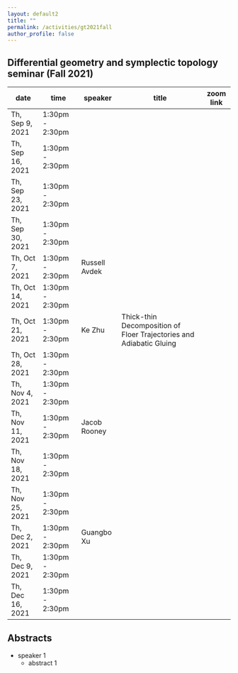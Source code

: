 ```yaml
---
layout: default2
title: ""
permalink: /activities/gt2021fall
author_profile: false
---
```


## Differential geometry and symplectic topology seminar (Fall 2021)

| date | time | speaker | title | zoom link |
| -- | -- | ---- | -------- | ----- |
| Th, Sep 9, 2021 | 1:30pm - 2:30pm |  |  |  |
| Th, Sep 16, 2021 | 1:30pm - 2:30pm | |   |  |
| Th, Sep 23, 2021 | 1:30pm - 2:30pm |  |  |  |
| Th, Sep 30, 2021 | 1:30pm - 2:30pm |  |  |  |
| Th, Oct 7, 2021 | 1:30pm - 2:30pm | Russell Avdek |  |  |
| Th, Oct 14, 2021 | 1:30pm - 2:30pm |  |  |  | |
| Th, Oct 21, 2021 | 1:30pm - 2:30pm | Ke Zhu |Thick-thin Decomposition of Floer Trajectories and Adiabatic Gluing|  |
| Th, Oct 28, 2021 | 1:30pm - 2:30pm |  |  |  |
| Th, Nov 4, 2021 | 1:30pm - 2:30pm |  |  |  | |
| Th, Nov 11, 2021 | 1:30pm - 2:30pm |Jacob Rooney  |  |  |
| Th, Nov 18, 2021 | 1:30pm - 2:30pm |  |  |  |
| Th, Nov 25, 2021 | 1:30pm - 2:30pm |  |  |  |
| Th, Dec 2, 2021 | 1:30pm - 2:30pm | Guangbo Xu |  |  |
| Th, Dec 9, 2021 | 1:30pm - 2:30pm |  |  |  |
| Th, Dec 16, 2021 | 1:30pm - 2:30pm |  |  |  |

## Abstracts
* speaker 1
  * abstract 1
